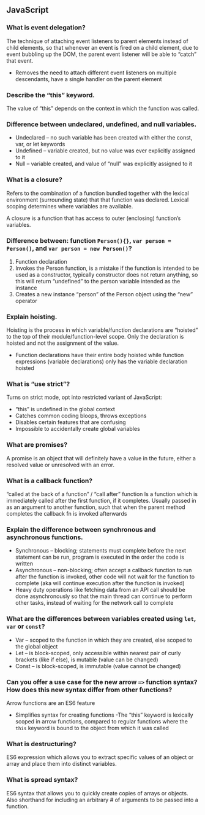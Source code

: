 ## JavaScript
### What is event delegation?
The technique of attaching event listeners to parent elements instead of child elements, so that whenever an event is fired on a child element, due to event bubbling up the DOM, the parent event listener will be able to “catch” that event.
- Removes the need to attach different event listeners on multiple descendants, have a single handler on the parent element

### Describe the “this” keyword.
The value of “this” depends on the context in which the function was called.

### Difference between undeclared, undefined, and null variables.
- Undeclared – no such variable has been created with either the const, var, or let keywords
- Undefined – variable created, but no value was ever explicitly assigned to it
- Null – variable created, and value of “null” was explicitly assigned to it

### What is a closure?
Refers to the combination of a function bundled together with the lexical environment (surrounding state) that that function was declared. Lexical scoping determines where variables are available.

A closure is a function that has access to outer (enclosing) function’s variables.

### Difference between: function `Person(){}`, `var person = Person()`, and `var person = new Person()`?
1.	Function declaration
2.	Invokes the Person function, is a mistake if the function is intended to be used as a constructor, typically constructor does not return anything, so this will return “undefined” to the person variable intended as the instance
3.	Creates a new instance “person” of the Person object using the “new” operator

### Explain hoisting.
Hoisting is the process in which variable/function declarations are “hoisted” to the top of their module/function-level scope. Only the declaration is hoisted and not the assignment of the value.
- Function declarations have their entire body hoisted while function expressions (variable declarations) only has the variable declaration hoisted

### What is “use strict”?
Turns on strict mode, opt into restricted variant of JavaScript:
-	“this” is undefined in the global context
-	Catches common coding bloops, throws exceptions
-	Disables certain features that are confusing
-	Impossible to accidentally create global variables

### What are promises?
A promise is an object that will definitely have a value in the future, either a resolved value or unresolved with an error.

### What is a callback function?
“called at the back of a function” / “call after” function
Is a function which is immediately called after the first function, if it completes. Usually passed in as an argument to another function, such that when the parent method completes the callback fn is invoked afterwards

### Explain the difference between synchronous and asynchronous functions.
- Synchronous – blocking; statements must complete before the next statement can be run, program is executed in the order the code is written 
- Asynchronous – non-blocking; often accept a callback function to run after the function is invoked, other code will not wait for the function to complete (aka will continue execution after the function is invoked)
- Heavy duty operations like fetching data from an API call should be done asynchronously so that the main thread can continue to perform other tasks, instead of waiting for the network call to complete

### What are the differences between variables created using `let`, `var` or `const`?
- Var – scoped to the function in which they are created, else scoped to the global object
- Let – is block-scoped, only accessible within nearest pair of curly brackets (like if else), is mutable (value can be changed)
- Const – is block-scoped, is immutable (value cannot be changed)

### Can you offer a use case for the new arrow `=>` function syntax? How does this new syntax differ from other functions?
Arrow functions are an ES6 feature
- Simplifies syntax for creating functions
-The “this” keyword is lexically scoped in arrow functions, compared to regular functions where the `this` keyword is bound to the object from which it was called

### What is destructuring?
ES6 expression which allows you to extract specific values of an object or array and place them into distinct variables.

### What is spread syntax?
ES6 syntax that allows you to quickly create copies of arrays or objects.
Also shorthand for including an arbitrary # of arguments to be passed into a function.


